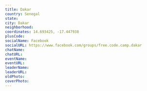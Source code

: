 ```yaml
---
title: Dakar
country: Senegal
state: 
city: Dakar
neighborhood: 
coordinates: 14.693425, -17.447938
plusCode:
socialName: Facebook
socialURL: https://www.facebook.com/groups/free.code.camp.dakar
chatName:
chatURL:
eventName:
eventURL:
leaderName:
leaderURL:
oldPhoto: 
coverPhoto:
---
```

